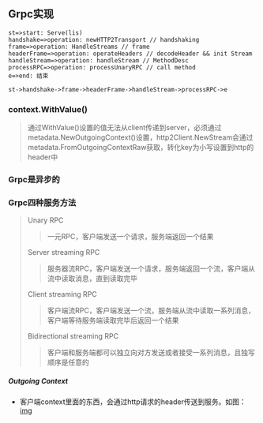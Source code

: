 ##	Grpc实现

```flow
st=>start: Serve(lis)
handshake=>operation: newHTTP2Transport // handshaking
frame=>operation: HandleStreams // frame
headerFrame=>operation: operateHeaders // decodeHeader && init Stream
handleStream=>operation: handleStream // MethodDesc
processRPC=>operation: processUnaryRPC // call method
e=>end: 结束

st->handshake->frame->headerFrame->handleStream->processRPC->e
```



###		context.WithValue()

> 通过WithValue()设置的值无法从client传递到server，必须通过metadata.NewOutgoingContext()设置，http2Client.NewStream会通过metadata.FromOutgoingContextRaw获取，转化key为小写设置到http的header中

###	Grpc是异步的

###	Grpc四种服务方法

> Unary RPC
>
> > 一元RPC，客户端发送一个请求，服务端返回一个结果
>
> Server streaming RPC
>
> > 服务器流RPC，客户端发送一个请求，服务端返回一个流，客户端从流中读取消息，直到读取完毕
>
> Client streaming RPC
>
> > 客户端流RPC，客户端发送一个流，服务端从流中读取一系列消息，客户端等待服务端读取完毕后返回一个结果
>
> Bidirectional streaming RPC
>
> > 客户端和服务端都可以独立向对方发送或者接受一系列消息，且独写顺序是任意的



##### Outgoing Context

- 客户端context里面的东西，会通过http请求的header传送到服务。如图：[img](https://jingwei.link/assets/pic/grpc-wireshark-analysis-12.jpg)

